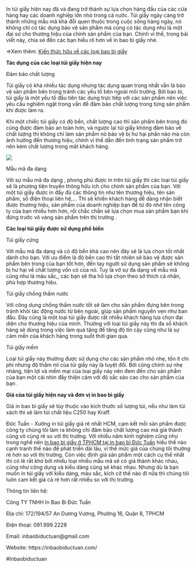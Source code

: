 In túi giấy hiện nay đã và đang trở thành sự lựa chọn hàng đầu của các cửa hàng hay các doanh nghiệp lớn nhỏ trong cả nước. Túi giấy ngày càng trở thành những mẫu mã khá đỗi quen thuộc trong cuộc sống hàng ngày, nó không chỉ có tác dụng bảo vệ sản phẩm mà cũng có tác dụng như là một đại sứ cho thương hiệu của chính sản phẩm của bạn. Chính vì thế, trong bài viết này, chia sẻ đến các bạn hiểu rõ hơn về in bao bì giấy nhé.

=>Xem thêm: <a href="https://inbaobiductuan.com/tin-tuc">Kiến thức hữu về các loại bao bì giấy</a>

<b>Tác dụng của các loại túi giấy hiện nay</b>

Đảm bảo chất lượng

Túi giấy có khá nhiều tác dụng nhưng tác dụng quan trọng nhất vẫn là bảo vệ sản phẩm bên trong tránh các yếu tố bên ngoài môi trường. Bởi bao bì, túi giấy là một yếu tố đầu tiên tác dụng trực tiếp với các sản phẩm nên việc yêu cầu nghiêm ngặt trong vấn đề đảm bảo chất lượng trong từng sản phẩm khi được làm ra. 

Khi một chiếc túi giấy có độ bền, chất lượng cao thì sản phẩm bên trong đó cũng được đảm bảo an toàn hơn, và ngược lại túi giấy không đảm bảo về chất lượng thì không chỉ làm sản phẩm nó bảo vệ bị hư hại phần nào mà còn ảnh hưởng đến thương hiệu, chính vì thế dẫn đến tình trạng sản phẩm trở nên kém chất lượng trong mắt khách hàng.

<img src="https://cdn.amebaowndme.com/madrid-prd/madrid-web/images/sites/1778287/10e2ebac2f3646867d88f145cd7ff4c5_3ff032b9ac7f35f9811fbddafa50b00c.jpg?width=839" class="placeholder placeholder--loaded  " style="">

Mẫu mã đa dạng

Với sự mẫu mã đa dạng , phong phú được in trên túi giấy thì các loại túi giấy sẽ là phương tiện truyền thông hữu ích cho chính sản phẩm của bạn. Với một túi giấy được in đầy đủ các thông tin như tên thương hiệu, tên sản phẩm, số điện thoại liên hệ,... Thì sẽ khiến khách hàng dễ dàng nhận biết được thương hiệu, sản phẩm của doanh nghiệp bạn để từ đó nhớ tên công ty của bạn nhiều hơn hơn, rồi chắc chắn sẽ lựa chọn mua sản phẩm bạn khi đứng trước vô vàng sản phẩm trên thị trường .

<b>Các loại túi giấy được sử dụng phổ biến</b>

Túi giấy cứng

Với mẫu mã đa dạng và có độ bền khá cao nên đây sẽ là lựa chọn tốt nhất dành cho bạn. Với ưu điểm là độ bền cao thì tất nhiên sẽ bảo vệ được sản phẩm bên trong của bạn tốt hơn, đến tay người sử dụng sản phẩm sẽ không bị hư hại về chất lượng vốn có của nó. Tuy là vớ sự đa dạng về mẫu mã cũng như là màu sắc,, các bạn sẽ tha hồ lựa chọn theo sở thích cá nhân, phù hợp thương hiệu. 

Túi giấy chống thấm nước

Với công dụng chống thấm nước tốt sẽ làm cho sản phẩm đựng bên trong tránh khỏi tác động nước từ bên ngoài, giúp sản phẩm nguyên vẹn như ban đầu. Đây cũng là một loại túi giấy được rất nhiều khách hàng lựa chọn đại diện cho thương hiệu của mình. Thường với loại túi giấy này thì đa số khách hàng sẽ dùng trong việc làm quà tặng để tăng độ tin cậy cũng như là sự cảm mến của khách hàng trong suốt thời gian qua.

Túi giấy mềm

Loại túi giấy này thường được sử dụng cho các sản phẩm nhỏ nhẹ, tốn ít chi phí nhưng độ thẩm mĩ của túi giấy này là tuyệt đối. Bởi cũng chính sự nhẹ nhàng, tiện lợi và mềm mại của loại giấy này nên đem đến cho sản phẩm của bạn một cái nhìn đầy thiện cảm với độ sắc sảo cao cho sản phẩm của bạn .

<b>Giá của túi giấy hiện nay và đơn vị in bao bì giấy</b>

Giá in bao bì giấy sẽ tùy thuộc vào kích thước số lượng túi, nếu như làm túi xách thì sẽ làm túi chất liệu C250 hay Kraff.

Đức Tuấn - Xưởng in túi giấy giá rẻ nhất HCM, cam kết mỗi sản phẩm được công ty chúng tôi làm ra không chỉ đảm bảo chất lượng cao mà giá thành cũng vô cùng rẻ so với thị trường. Với nhiều năm kinh nghiệm cũng như trong nghề nên <a href="https://inbaobiductuan.com/in-bao-bi-giay">in bao bì giấy ở TPHCM tại in bao bì Đức Tuấn</a> hiểu thế nào cạnh tranh thế nào để phát triển dài lâu, vì thế mức giá của chúng tôi thường rẻ hơn so với thị trường. Còn việc định giá sản phẩm một cách cụ thể nhất thì có lẽ rất khó bởi nhiều loại nhiều mẫu mã sẽ có giá thành khác nhau, cũng như công dụng và kiểu dáng cũng sẽ khác  nhau. Nhưng dù là bạn muốn in túi giấy với kiểu dáng, màu sắc, kích cỡ thế nào đi nữa thì chúng tôi luôn cam kết giá cả rẻ hơn rất nhiều so với thị trường.

Thông tin liên hệ:
<p></p>
Công TY TNHH In Bao Bì Đức Tuấn 
<p></p>
Địa chỉ: 172/194/57 An Dương Vương, Phường 16, Quận 8, TPHCM
<p></p>
Điện thoại: 091.999.2228
<p></p>
Email: inbaobiductuan@gmail.com
<p></p>
Website: https://inbaobiductuan.com/
<p></p>
#Inbaobiductuan
